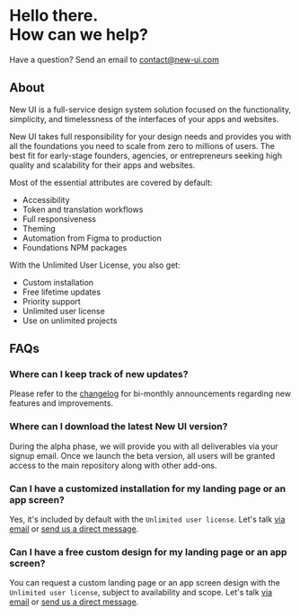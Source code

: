 # Hello there.<br>How can we help?

Have a question? Send an email to [contact@new-ui.com](mailto:contact@new-ui.com)

## About
New UI is a full-service design system solution focused on the functionality, simplicity, and timelessness of the interfaces of your apps and websites.

New UI takes full responsibility for your design needs and provides you with all the foundations you need to scale from zero to millions of users. The best fit for early-stage founders, agencies, or entrepreneurs seeking high quality and scalability for their apps and websites.

Most of the essential attributes are covered by default:
- Accessibility
- Token and translation workflows
- Full responsiveness
- Theming
- Automation from Figma to production
- Foundations NPM packages

With the Unlimited User License, you also get:
- Custom installation
- Free lifetime updates
- Priority support
- Unlimited user license
- Use on unlimited projects

## FAQs

### Where can I keep track of new updates?
Please refer to the [changelog](https://new-ui.com/changelog) for bi-monthly announcements regarding new features and improvements. 

### Where can I download the latest New UI version?
During the alpha phase, we will provide you with all deliverables via your signup email. Once we launch the beta version, all users will be granted access to the main repository along with other add-ons.

### Can I have a customized installation for my landing page or an app screen?
Yes, it's included by default with the `Unlimited user license`. Let's talk [via email](mailto:contact@new-ui.com) or [send us a direct message](https://twitter.com/NewDesignFile).

### Can I have a free custom design for my landing page or an app screen?
You can request a custom landing page or an app screen design with the `Unlimited user license`, subject to availability and scope. Let's talk [via email](mailto:contact@new-ui.com) or [send us a direct message](https://twitter.com/NewDesignFile).
